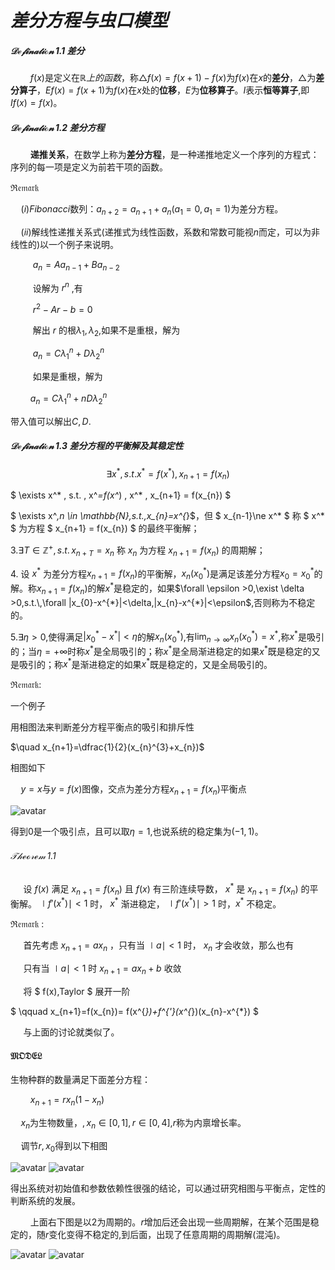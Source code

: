 # ***差分方程与虫口模型***

##### $\mathcal{Defination\,1.1}$ *差分*
$\qquad f(x)$是定义在$\mathbb{R}上的函数$，称$\triangle f(x)=f(x+1)-f(x)$为$f(x)$在$x$的**差分**，$\triangle$为**差分算子**，$E f(x)=f(x+1)$为$f(x)$在$x$处的**位移**，$E$为**位移算子**。$I$表示**恒等算子**,即$I f(x)=f(x)$。

##### $\mathcal{Defination\,1.2}$ *差分方程*
$\qquad$**递推关系**，在数学上称为**差分方程**，是一种递推地定义一个序列的方程式：序列的每一项是定义为前若干项的函数。

$\mathfrak{Remark}$

$\quad$$(i)Fibonacci$数列：$a_{n+2}=a_{n+1}+a_{n}(a_{1}=0,a_{1}=1$)为差分方程。

$\quad(ii)$解线性递推关系式(递推式为线性函数，系数和常数可能视$n$而定，可以为非线性的)以一个例子来说明。

$\qquad$ $a_{n}=Aa_{n-1}+Ba_{n-2}$

$\qquad$ 设解为 $r^{n}$ ,有

$\qquad$ $r^{2}-Ar-b=0$

$\qquad$ 解出 $r$ 的根$\lambda_{1},\lambda_{2}$,如果不是重根，解为

$\qquad$ $a_{n}=C\lambda_{1}^{n}+D\lambda_{2}^{n}$

$\qquad$ 如果是重根，解为

$\qquad$$a_{n}=C\lambda_{1}^{n}+nD\lambda_{2}^{n}$

带入值可以解出$C,D$.

##### $\mathcal{Defination\,1.3}$ *差分方程的平衡解及其稳定性*

$$
\exists x^{*},s.t. x^{*}=f(x^{*}),x_{n+1}=f(x_{n}) 
$$

$ \exists x^* , s.t. \, x^*=f(x^*) , x^* , x_{n+1} = f(x_{n}) $

$ \exists x^*,n \in \mathbb{N},s.t.\,x_{n}=x^{*}$，但 $ x_{n-1}\ne x^* $ 称 $ x^* $ 为方程 $ x_{n+1} = f(x_{n}) $ 的最终平衡解；

$3.\exists T\in\mathbb{Z^{+}},s.t.\,x_{n+T}=x_{n}$ 称 $x_{n}$ 为方程 $x_{n+1}=f(x_{n})$ 的周期解；

$4.$ 设 $x^*$ 为差分方程$x_{n+1}=f(x_{n})$的平衡解，$x_{n}(x_{0}^{*})$是满足该差分方程$x_{0}=x_{0}^{*}$的解。称$x_{n+1}=f(x_{n})$的解$x^{*}$是稳定的，如果$\forall \epsilon >0,\exist \delta >0,s.t.\,\forall |x_{0}-x^{*}|<\delta,|x_{n}-x^{*}|<\epsilon$,否则称为不稳定的。

$5.\exists \eta>0$,使得满足$|x_{0}^{*}-x^{*}|<\eta$的解$x_{n}(x_{0}^{*})$,有$\lim_{n\rightarrow\infty}x_{n}(x_{0}^{*})=x^{*}$,称$x^{*}$是吸引的；当$\eta=+\infty$时称$x^{*}$是全局吸引的；称$x^{*}$是全局渐进稳定的如果$x^{*}$既是稳定的又是吸引的；称$x^{*}$是渐进稳定的如果$x^{*}$既是稳定的，又是全局吸引的。

$\mathfrak{Remark}:$

一个例子

用相图法来判断差分方程平衡点的吸引和排斥性

$\quad x_{n+1}=\dfrac{1}{2}(x_{n}^{3}+x_{n})$

相图如下

$\quad y=x$与$y=f(x)$图像，交点为差分方程$x_{n+1}=f(x_{n})$平衡点

![avatar](https://s2.loli.net/2022/06/26/fPTYyG5mkE6bs8A.png)

得到$0$是一个吸引点，且可以取$\eta=1$,也说系统的稳定集为$(-1,1)$。

###### $\mathcal{Theorem\,1.1}$

$\quad$ 设 $f(x)$ 满足 $x_{n+1}=f(x_{n})$ 且 $f(x)$ 有三阶连续导数， $x^{*}$ 是 $x_{n+1}=f(x_{n})$ 的平衡解。 $\mid f'(x^{*})\mid <1$ 时， $x^{*}$ 渐进稳定， $\mid f'(x^{*})\mid >1$ 时，$x^{*}$ 不稳定。

$\mathfrak{Remark}$ :

$\quad$ 首先考虑 $x_{n+1}=ax_{n}$ ，只有当 $\mid a\mid<1$ 时， $x_{n}$ 才会收敛，那么也有

$\quad$ 只有当 $\mid a\mid<1$ 时 $x_{n+1}=ax_{n}+b$ 收敛

$\quad$ 将 $ f(x)\,Taylor $ 展开一阶

$ \qquad x_{n+1}=f(x_{n})= f(x^{*})+f^{'}(x^{*})(x_{n}-x^{*}) $

$\quad$ 与上面的讨论就类似了。

#### $\mathfrak{MODEL}$

生物种群的数量满足下面差分方程：

$\qquad x_{n+1}=rx_{n}(1-x_{n})$

$\quad x_{n}$为生物数量，$,x_{n}\in[0,1],r\in[0,4]$,$r$称为内禀增长率。

$\quad$调节$r,x_{0}$得到以下相图

![avatar](https://s2.loli.net/2022/06/26/HPzdEG5vYL6wCy9.png)
![avatar](https://s2.loli.net/2022/06/26/KP3bso16FHRYIav.png)


得出系统对初始值和参数依赖性很强的结论，可以通过研究相图与平衡点，定性的判断系统的发展。

$\qquad$上面右下图是以$2$为周期的。$r$增加后还会出现一些周期解，在某个范围是稳定的，随$r$变化变得不稳定的,到后面，出现了任意周期的周期解(混沌)。

![avatar](https://s2.loli.net/2022/06/26/PiYUkhZcazqE3yu.png)
![avatar](https://s2.loli.net/2022/06/26/Q3jNCYdiIgq5uHG.png)



